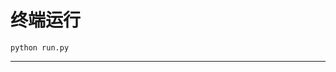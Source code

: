 # 终端运行

```shell
python run.py
```
**************************************************************************************************************************************************************************************************************************************************************************************************************************************************************************************************************************************************************************************************************************************************************************************************************************************************************************************************************************************************************************************************************************************************************************************************************************************************************************************************************************************************************************************************************************************************